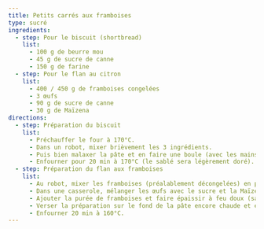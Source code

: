 ```yaml
---
title: Petits carrés aux framboises
type: sucré
ingredients:
  - step: Pour le biscuit (shortbread)
    list:
      - 100 g de beurre mou
      - 45 g de sucre de canne
      - 150 g de farine
  - step: Pour le flan au citron
    list:
      - 400 / 450 g de framboises congelées  
      - 3 œufs
      - 90 g de sucre de canne
      - 30 g de Maïzena
directions:
  - step: Préparation du biscuit
    list:
      - Préchauffer le four à 170°C.
      - Dans un robot, mixer brièvement les 3 ingrédients.
      - Puis bien malaxer la pâte et en faire une boule (avec les mains) et la poser au fond d’un moule carré de 20 cm chemisé de papier de cuisson. Étaler bien la pâte à l’aide de votre poing.
      - Enfourner pour 20 min à 170°C (le sablé sera légèrement doré).
  - step: Préparation du flan aux framboises
    list:
      - Au robot, mixer les framboises (préalablement décongelées) en purée.
      - Dans une casserole, mélanger les œufs avec le sucre et la Maïzena.
      - Ajouter la purée de framboises et faire épaissir à feu doux (sans faire bouillr).
      - Verser la préparation sur le fond de la pâte encore chaude et égaliser avec une maryse.
      - Enfourner 20 min à 160°C.
---
```

